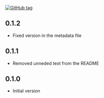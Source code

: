 [![GitHub tag][gh-tag-img]][gh-link]

## 0.1.2

* Fixed version in the metadata file

## 0.1.1

* Removed unneded text from the README

## 0.1.0

* Initial version

[gh-tag-img]: https://img.shields.io/github/tag/genebean/genebean-puppetmaster_webhook.svg?label=newest%20tag
[gh-link]: https://github.com/genebean/genebean-puppetmaster_webhook
